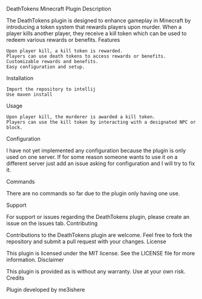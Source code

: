DeathTokens Minecraft Plugin
Description

The DeathTokens plugin is designed to enhance gameplay in Minecraft by introducing a token system that rewards players upon murder. When a player kills another player, they receive a kill token which can be used to redeem various rewards or benefits.
Features

    Upon player kill, a kill token is rewarded.
    Players can use death tokens to access rewards or benefits.
    Customizable rewards and benefits.
    Easy configuration and setup.

Installation

    Import the repository to intellij
    Use maven install

Usage

    Upon player kill, the murderer is awarded a kill token.
    Players can use the kill token by interacting with a designated NPC or block.

Configuration

  I have not yet implemented any configuration because the plugin is only used on one server. If for some reason someone wants to use it on a different server just add an issue asking for configuration and I will try to fix it.

Commands

  There are no commands so far due to the plugin only having one use.

Support

For support or issues regarding the DeathTokens plugin, please create an issue on the issues tab.
Contributing

Contributions to the DeathTokens plugin are welcome. Feel free to fork the repository and submit a pull request with your changes.
License

This plugin is licensed under the MIT license. See the LICENSE file for more information.
Disclaimer

This plugin is provided as is without any warranty. Use at your own risk.
Credits

Plugin developed by me3ishere

